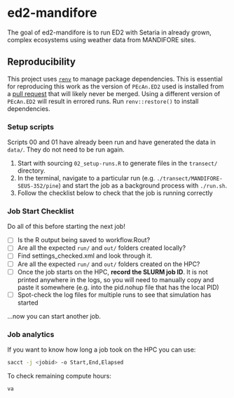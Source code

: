 
# ed2-mandifore

<!-- badges: start -->
<!-- badges: end -->

The goal of ed2-mandifore is to run ED2 with Setaria in already grown, complex ecosystems using weather data from MANDIFORE sites.

## Reproducibility

This project uses [`renv`](https://rstudio.github.io/renv/articles/renv.html) to manage package dependencies.  This is essential for reproducing this work as the version of `PEcAn.ED2` used is installed from a [pull request](https://github.com/PecanProject/pecan/pull/3125) that will likely never be merged.  Using a different version of `PEcAn.ED2` will result in errored runs.  Run `renv::restore()` to install dependencies.

### Setup scripts
Scripts 00 and 01 have already been run and have generated the data in `data/`.  They do not need to be run again.  

1. Start with sourcing `02_setup-runs.R` to generate files in the `transect/` directory.
2. In the terminal, navigate to a particular run (e.g. `./transect/MANDIFORE-SEUS-352/pine`) and start the job as a background process with `./run.sh`.
3. Follow the checklist below to check that the job is running correctly


### Job Start Checklist

Do all of this before starting the next job!

- [ ] Is the R output being saved to workflow.Rout?
- [ ] Are all the expected `run/` and `out/` folders created locally?
- [ ] Find settings_checked.xml and look through it.
- [ ] Are all the expected `run/` and `out/` folders created on the HPC?
- [ ] Once the job starts on the HPC, **record the SLURM job ID**.  It is not printed anywhere in the logs, so you will need to manually copy and paste it somewhere (e.g. into the pid.nohup file that has the local PID)
- [ ] Spot-check the log files for multiple runs to see that simulation has started

...now you can start another job.

### Job analytics

If you want to know how long a job took on the HPC you can use:

``` bash
sacct -j <jobid> -o Start,End,Elapsed
```

To check remaining compute hours:

``` bash
va
```
